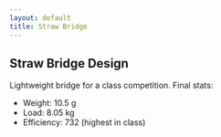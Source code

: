 ```yaml
---
layout: default
title: Straw Bridge
---
```


## Straw Bridge Design

Lightweight bridge for a class competition. Final stats:
- Weight: 10.5 g
- Load: 8.05 kg
- Efficiency: 732 (highest in class)